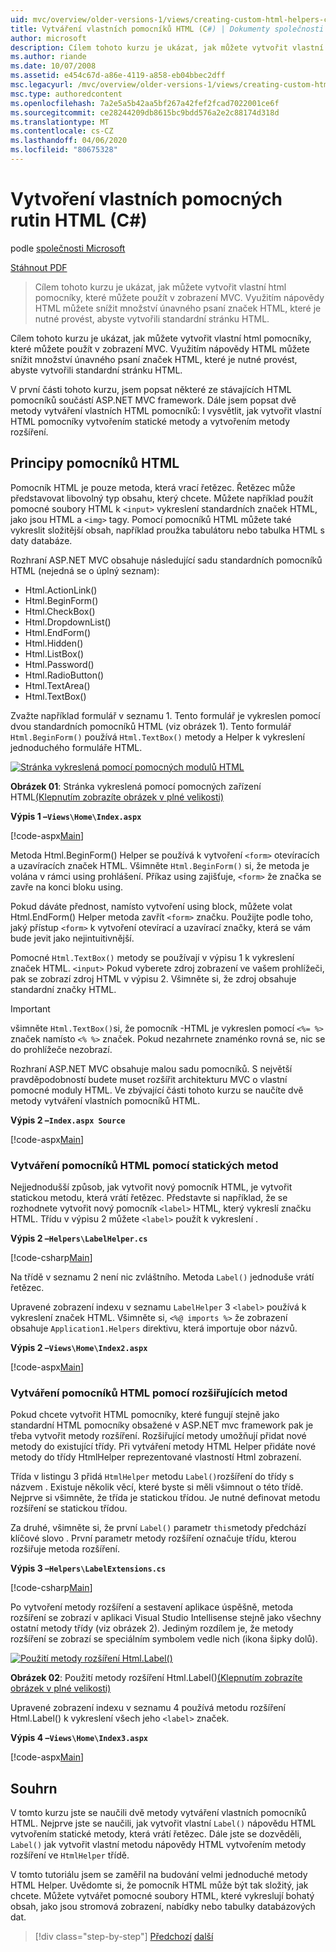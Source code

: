 ```yaml
---
uid: mvc/overview/older-versions-1/views/creating-custom-html-helpers-cs
title: Vytváření vlastních pomocníků HTML (C#) | Dokumenty společnosti Microsoft
author: microsoft
description: Cílem tohoto kurzu je ukázat, jak můžete vytvořit vlastní html pomocníky, které můžete použít v zobrazení MVC. Využitím HTML Pomocník ...
ms.author: riande
ms.date: 10/07/2008
ms.assetid: e454c67d-a86e-4119-a858-eb04bbec2dff
msc.legacyurl: /mvc/overview/older-versions-1/views/creating-custom-html-helpers-cs
msc.type: authoredcontent
ms.openlocfilehash: 7a2e5a5b42aa5bf267a42fef2fcad7022001ce6f
ms.sourcegitcommit: ce28244209db8615bc9bdd576a2e2c88174d318d
ms.translationtype: MT
ms.contentlocale: cs-CZ
ms.lasthandoff: 04/06/2020
ms.locfileid: "80675328"
---
```

# <a name="creating-custom-html-helpers-c"></a>Vytvoření vlastních pomocných rutin HTML (C#)

podle [společnosti Microsoft](https://github.com/microsoft)

[Stáhnout PDF](https://download.microsoft.com/download/1/1/f/11f721aa-d749-4ed7-bb89-a681b68894e6/ASPNET_MVC_Tutorial_9_CS.pdf)

> Cílem tohoto kurzu je ukázat, jak můžete vytvořit vlastní html pomocníky, které můžete použít v zobrazení MVC. Využitím nápovědy HTML můžete snížit množství únavného psaní značek HTML, které je nutné provést, abyste vytvořili standardní stránku HTML.

Cílem tohoto kurzu je ukázat, jak můžete vytvořit vlastní html pomocníky, které můžete použít v zobrazení MVC. Využitím nápovědy HTML můžete snížit množství únavného psaní značek HTML, které je nutné provést, abyste vytvořili standardní stránku HTML.

V první části tohoto kurzu, jsem popsat některé ze stávajících HTML pomocníků součástí ASP.NET MVC framework. Dále jsem popsat dvě metody vytváření vlastních HTML pomocníků: I vysvětlit, jak vytvořit vlastní HTML pomocníky vytvořením statické metody a vytvořením metody rozšíření.

## <a name="understanding-html-helpers"></a>Principy pomocníků HTML

Pomocník HTML je pouze metoda, která vrací řetězec. Řetězec může představovat libovolný typ obsahu, který chcete. Můžete například použít pomocné soubory HTML k `<input>` vykreslení standardních značek HTML, jako jsou HTML a `<img>` tagy. Pomocí pomocníků HTML můžete také vykreslit složitější obsah, například proužka tabulátoru nebo tabulka HTML s daty databáze.

Rozhraní ASP.NET MVC obsahuje následující sadu standardních pomocníků HTML (nejedná se o úplný seznam):

- Html.ActionLink()
- Html.BeginForm()
- Html.CheckBox()
- Html.DropdownList()
- Html.EndForm()
- Html.Hidden()
- Html.ListBox()
- Html.Password()
- Html.RadioButton()
- Html.TextArea()
- Html.TextBox()

Zvažte například formulář v seznamu 1. Tento formulář je vykreslen pomocí dvou standardních pomocníků HTML (viz obrázek 1). Tento formulář `Html.BeginForm()` používá `Html.TextBox()` metody a Helper k vykreslení jednoduchého formuláře HTML.

[![Stránka vykreslená pomocí pomocných modulů HTML](creating-custom-html-helpers-cs/_static/image2.png)](creating-custom-html-helpers-cs/_static/image1.png)

**Obrázek 01**: Stránka vykreslená pomocí pomocných zařízení HTML[(Klepnutím zobrazíte obrázek v plné velikosti)](creating-custom-html-helpers-cs/_static/image3.png)

**Výpis 1 –`Views\Home\Index.aspx`**

[!code-aspx[Main](creating-custom-html-helpers-cs/samples/sample1.aspx)]

Metoda Html.BeginForm() Helper se používá k vytvoření `<form>` otevíracích a uzavíracích značek HTML. Všimněte `Html.BeginForm()` si, že metoda je volána v rámci using prohlášení. Příkaz using zajišťuje, `<form>` že značka se zavře na konci bloku using.

Pokud dáváte přednost, namísto vytvoření using block, můžete volat Html.EndForm() Helper metoda zavřít `<form>` značku. Použijte podle toho, jaký přístup `<form>` k vytvoření otevírací a uzavírací značky, která se vám bude jevit jako nejintuitivnější.

Pomocné `Html.TextBox()` metody se používají v výpisu 1 k vykreslení značek HTML. `<input>` Pokud vyberete zdroj zobrazení ve vašem prohlížeči, pak se zobrazí zdroj HTML v výpisu 2. Všimněte si, že zdroj obsahuje standardní značky HTML.

> [!IMPORTANT]
> všimněte `Html.TextBox()`si, že pomocník -HTML je vykreslen pomocí `<%= %>` značek namísto `<% %>` značek. Pokud nezahrnete znaménko rovná se, nic se do prohlížeče nezobrazí.

Rozhraní ASP.NET MVC obsahuje malou sadu pomocníků. S největší pravděpodobností budete muset rozšířit architekturu MVC o vlastní pomocné moduly HTML. Ve zbývající části tohoto kurzu se naučíte dvě metody vytváření vlastních pomocníků HTML.

**Výpis 2 –`Index.aspx Source`**

[!code-aspx[Main](creating-custom-html-helpers-cs/samples/sample2.aspx)]

### <a name="creating-html-helpers-with-static-methods"></a>Vytváření pomocníků HTML pomocí statických metod

Nejjednodušší způsob, jak vytvořit nový pomocník HTML, je vytvořit statickou metodu, která vrátí řetězec. Představte si například, že se rozhodnete vytvořit nový pomocník `<label>` HTML, který vykreslí značku HTML. Třídu v výpisu 2 můžete `<label>` použít k vykreslení .

**Výpis 2 –`Helpers\LabelHelper.cs`**

[!code-csharp[Main](creating-custom-html-helpers-cs/samples/sample3.cs)]

Na třídě v seznamu 2 není nic zvláštního. Metoda `Label()` jednoduše vrátí řetězec.

Upravené zobrazení indexu v seznamu `LabelHelper` 3 `<label>` používá k vykreslení značek HTML. Všimněte si, `<%@ imports %>` že zobrazení obsahuje `Application1.Helpers` direktivu, která importuje obor názvů.

**Výpis 2 –`Views\Home\Index2.aspx`**

[!code-aspx[Main](creating-custom-html-helpers-cs/samples/sample4.aspx)]

### <a name="creating-html-helpers-with-extension-methods"></a>Vytváření pomocníků HTML pomocí rozšiřujících metod

Pokud chcete vytvořit HTML pomocníky, které fungují stejně jako standardní HTML pomocníky obsažené v ASP.NET mvc framework pak je třeba vytvořit metody rozšíření. Rozšiřující metody umožňují přidat nové metody do existující třídy. Při vytváření metody HTML Helper přidáte nové metody do třídy HtmlHelper reprezentované vlastností Html zobrazení.

Třída v listingu 3 přidá `HtmlHelper` metodu `Label()`rozšíření do třídy s názvem . Existuje několik věcí, které byste si měli všimnout o této třídě. Nejprve si všimněte, že třída je statickou třídou. Je nutné definovat metodu rozšíření se statickou třídou.

Za druhé, všimněte si, že první `Label()` parametr `this`metody předchází klíčové slovo . První parametr metody rozšíření označuje třídu, kterou rozšiřuje metoda rozšíření.

**Výpis 3 –`Helpers\LabelExtensions.cs`**

[!code-csharp[Main](creating-custom-html-helpers-cs/samples/sample5.cs)]

Po vytvoření metody rozšíření a sestavení aplikace úspěšně, metoda rozšíření se zobrazí v aplikaci Visual Studio Intellisense stejně jako všechny ostatní metody třídy (viz obrázek 2). Jediným rozdílem je, že metody rozšíření se zobrazí se speciálním symbolem vedle nich (ikona šipky dolů).

[![Použití metody rozšíření Html.Label()](creating-custom-html-helpers-cs/_static/image5.png)](creating-custom-html-helpers-cs/_static/image4.png)

**Obrázek 02**: Použití metody rozšíření Html.Label()[(Klepnutím zobrazíte obrázek v plné velikosti)](creating-custom-html-helpers-cs/_static/image6.png)

Upravené zobrazení indexu v seznamu 4 používá metodu rozšíření Html.Label() k vykreslení všech jeho `<label>` značek.

**Výpis 4 –`Views\Home\Index3.aspx`**

[!code-aspx[Main](creating-custom-html-helpers-cs/samples/sample6.aspx)]

## <a name="summary"></a>Souhrn

V tomto kurzu jste se naučili dvě metody vytváření vlastních pomocníků HTML. Nejprve jste se naučili, jak vytvořit vlastní `Label()` nápovědu HTML vytvořením statické metody, která vrátí řetězec. Dále jste se dozvěděli, `Label()` jak vytvořit vlastní metodu nápovědy HTML vytvořením metody rozšíření ve `HtmlHelper` třídě.

V tomto tutoriálu jsem se zaměřil na budování velmi jednoduché metody HTML Helper. Uvědomte si, že pomocník HTML může být tak složitý, jak chcete. Můžete vytvářet pomocné soubory HTML, které vykreslují bohatý obsah, jako jsou stromová zobrazení, nabídky nebo tabulky databázových dat.

> [!div class="step-by-step"]
> [Předchozí](asp-net-mvc-views-overview-cs.md)
> [další](using-the-tagbuilder-class-to-build-html-helpers-cs.md)
